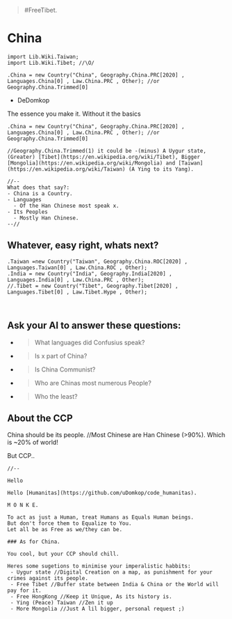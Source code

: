 > #FreeTibet.

# China
```
import Lib.Wiki.Taiwan;
import Lib.Wiki.Tibet; //\O/

.China = new Country("China", Geography.China.PRC[2020] , Languages.China[0] , Law.China.PRC , Other); //or Geography.China.Trimmed[0]
```
- DeDomkop

The essence you make it.
Without it the basics
```
.China = new Country("China", Geography.China.PRC[2020] , Languages.China[0] , Law.China.PRC , Other); //or Geography.China.Trimmed[0]

//Geography.China.Trimmed(1) it could be -(minus) A Uygur state, (Greater) [Tibet](https://en.wikipedia.org/wiki/Tibet), Bigger [Mongolia](https://en.wikipedia.org/wiki/Mongolia) and [Taiwan](https://en.wikipedia.org/wiki/Taiwan) (A Ying to its Yang).

//--
What does that say?:
- China is a Country.
- Languages
  - Of the Han Chinese most speak x.
- Its Peoples
  - Mostly Han Chinese.
--//
```
## Whatever, easy right, whats next?

```
.Taiwan =new Country("Taiwan", Geography.China.ROC[2020] , Languages.Taiwan[0] , Law.China.ROC , Other);
.India = new Country("India", Geography.India[2020] , Languages.India[0] , Law.China.PRC , Other); 
//.Tibet = new Country("Tibet", Geography.Tibet[2020] , Languages.Tibet[0] , Law.Tibet.Hype , Other);



```


## Ask your AI to answer these questions:
- > What languages did Confusius speak?
- > Is x part of China?
- > Is China Communist?
- > Who are Chinas most numerous People?
- > Who the least?

## About the CCP

China should be its people. //Most Chinese are Han Chinese (>90%). Which is ~20% of world!

But CCP..
```
//--

Hello

Hello [Humanitas](https://github.com/uDomkop/code_humanitas).

M O N K E.

To act as just a Human, treat Humans as Equals Human beings.
But don't force them to Equalize to You.
Let all be as Free as we/they can be.

### As for China. 

You cool, but your CCP should chill.

Heres some sugetions to minimise your imperalistic habbits:
 - Uygur state //Digital Creation on a map, as punishment for your crimes against its people.
 - Free Tibet //Buffer state between India & China or the World will pay for it.
 - Free HongKong //Keep it Unique, As its history is.
 - Ying (Peace) Taiwan //Zen it up
 - More Mongolia //Just A lil bigger, personal request ;)

